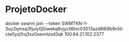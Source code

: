 # ProjetoDocker

docker swarm join --token SWMTKN-1-3uy2qmsq3fjuiy0j5iwekq8vjycll6loc03013azd88i9b9n1d-cte0yzj1rq3xz0xevnlzsd3qk 100.64.21.102:2377
